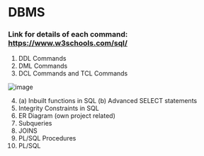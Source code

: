 # DBMS
### Link for details of each command: https://www.w3schools.com/sql/

1. DDL Commands
2. DML Commands
3. DCL Commands and TCL Commands

![image](https://github.com/PriyanshiNegi01/DBMS/assets/121029180/dac302d6-60aa-456a-9729-6de5f76b7c36)

4. (a) Inbuilt functions in SQL (b) Advanced SELECT statements
5. Integrity Constraints in SQL
6. ER Diagram (own project related)
7. Subqueries
8. JOINS
9. PL/SQL Procedures
10. PL/SQL
